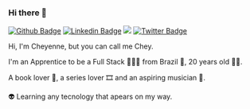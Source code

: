 ### Hi there 👋

[![Github Badge](https://img.shields.io/badge/-Github-000?style=flat-square&logo=Github&logoColor=white&link=https://github.com/cheycattani)](https://github.com/cheycattani)
[![Linkedin Badge](https://img.shields.io/badge/-LinkedIn-blue?style=flat-square&logo=Linkedin&logoColor=white&link=https://www.linkedin.com/in/cheyennecattani/)](https://www.linkedin.com/in/cheyennecattani/)
<a href="https://www.instagram.com/cheyennecattani" target="_blank"><img src="https://img.shields.io/badge/-Instagram-%23E4405F?style=flat-square&logo=instagram&logoColor=white"></a>
[![Twitter Badge](https://img.shields.io/badge/-Twitter-1ca0f1?style=flat-square&labelColor=1ca0f1&logo=twitter&logoColor=white&link=https://twitter.com/cheycattani)](https://twitter.com/cheycattani)

Hi, I'm Cheyenne, but you can call me Chey.

I'm an Apprentice to be a Full Stack 👩🏻‍💻 from Brazil 💚, 20 years old 👶🏻.

A book lover 📕, a series lover 🎞️ and an aspiring musician 🎸.

👽 Learning any tecnology that apears on my way.
